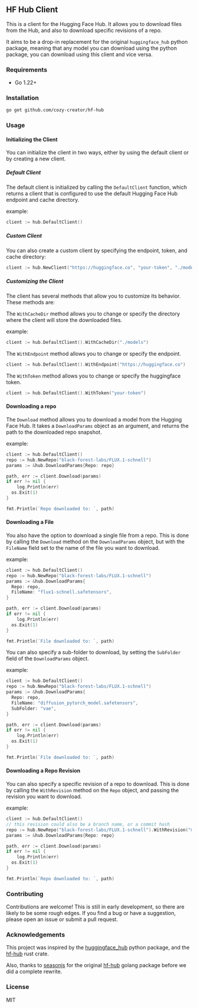 ## HF Hub Client

This is a client for the Hugging Face Hub. It allows you to download files from the Hub, and also to download specific revisions of a repo.

It aims to be a drop-in replacement for the original `huggingface_hub` python package, meaning that any model you can download using the python package, you can download using this client and vice versa.

### Requirements

- Go 1.22+

### Installation

```bash
go get github.com/cozy-creator/hf-hub
```

### Usage

#### Initializing the Client

You can initialize the client in two ways, either by using the default client or by creating a new client.

##### Default Client

The default client is initialized by calling the `DefaultClient` function, which returns a client that is configured to use the default Hugging Face Hub endpoint and cache directory.

example:
```go
client := hub.DefaultClient()
```

##### Custom Client

You can also create a custom client by specifying the endpoint, token, and cache directory:

```go
client := hub.NewClient("https://huggingface.co", "your-token", "./models")
```

##### Customizing the Client
The client has several methods that allow you to customize its behavior. These methods are:

The `WithCacheDir` method allows you to change or specify the directory where the client will store the downloaded files.

example:
```go
client := hub.DefaultClient().WithCacheDir("./models")
```

The `WithEndpoint` method allows you to change or specify the endpoint.
```go
client := hub.DefaultClient().WithEndpoint("https://huggingface.co")
```

The `WithToken` method allows you to change or specify the huggingface token.
```go
client := hub.DefaultClient().WithToken("your-token")
```

#### Downloading a repo

The `Download` method allows you to download a model from the Hugging Face Hub. It takes a `DownloadParams` object as an argument, and returns the path to the downloaded repo snapshot.

example:
```go
client := hub.DefaultClient()
repo := hub.NewRepo("black-forest-labs/FLUX.1-schnell")
params := &hub.DownloadParams{Repo: repo}

path, err := client.Download(params)
if err != nil {
	log.Println(err)
  os.Exit(1)
}

fmt.Println(`Repo downloaded to: `, path)
```


#### Downloading a File

You also have the option to download a single file from a repo. This is done by calling the `Download` method on the `DownloadParams` object, but with the `FileName` field set to the name of the file you want to download.

example:
```go
client := hub.DefaultClient()
repo := hub.NewRepo("black-forest-labs/FLUX.1-schnell")
params := &hub.DownloadParams{
  Repo: repo, 
  FileName: "flux1-schnell.safetensors",
}

path, err := client.Download(params)
if err != nil {
	log.Println(err)
  os.Exit(1)
}

fmt.Println(`File downloaded to: `, path)
```

You can also specify a sub-folder to download, by setting the `SubFolder` field of the `DownloadParams` object.

example:
```go
client := hub.DefaultClient()
repo := hub.NewRepo("black-forest-labs/FLUX.1-schnell")
params := &hub.DownloadParams{
  Repo: repo, 
  FileName: "diffusion_pytorch_model.safetensors",
  SubFolder: "vae",
}

path, err := client.Download(params)
if err != nil {
	log.Println(err)
  os.Exit(1)
}

fmt.Println(`File downloaded to: `, path)
```

#### Downloading a Repo Revision

You can also specify a specific revision of a repo to download. This is done by calling the `WithRevision` method on the `Repo` object, and passing the revision you want to download.

example:
```go
client := hub.DefaultClient()
// this revision could also be a branch name, or a commit hash
repo := hub.NewRepo("black-forest-labs/FLUX.1-schnell").WithRevision("main")
params := &hub.DownloadParams{Repo: repo}

path, err := client.Download(params)
if err != nil {
	log.Println(err)
  os.Exit(1)
}

fmt.Println(`Repo downloaded to: `, path)
```

### Contributing

Contributions are welcome! This is still in early development, so there are likely to be some rough edges.
If you find a bug or have a suggestion, please open an issue or submit a pull request.

### Acknowledgements

This project was inspired by the [huggingface_hub](https://github.com/huggingface/huggingface_hub) python package, and the [hf-hub](https://github.com/huggingface/hf-hub) rust crate.

Also, thanks to [seasonjs](https://github.com/seasonjs) for the original [hf-hub](https://github.com/huggingface/hf-hub) golang package before we did a complete rewrite.

### License

MIT